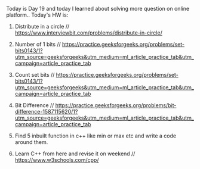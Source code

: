 Today is Day 19 and today I learned about solving more question on online platform..
Today's HW is:

1. Distribute in a circle // https://www.interviewbit.com/problems/distribute-in-circle/

2. Number of 1 bits // https://practice.geeksforgeeks.org/problems/set-bits0143/1?utm_source=geeksforgeeks&utm_medium=ml_article_practice_tab&utm_campaign=article_practice_tab

3. Count set bits // https://practice.geeksforgeeks.org/problems/set-bits0143/1?utm_source=geeksforgeeks&utm_medium=ml_article_practice_tab&utm_campaign=article_practice_tab

4. Bit Difference // https://practice.geeksforgeeks.org/problems/bit-difference-1587115620/1?utm_source=geeksforgeeks&utm_medium=ml_article_practice_tab&utm_campaign=article_practice_tab

5. Find 5 inbuilt function in c++ like min or max etc and write a code around them.

6. Learn C++ from here and revise it on weekend // https://www.w3schools.com/cpp/
